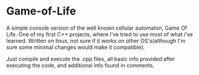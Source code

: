 # Game-of-Life
A simple console version of the well known cellular automaton, Game Of Life.
One of my first C++ projects, where I've tried to use most of what i've learned. Written on linux, not sure if it works on other OS's(although I'm sure some minimal changes would make it compatible).

Just compile and execute the .cpp files, all basic info provided after executing the code, and additional info found in comments.
